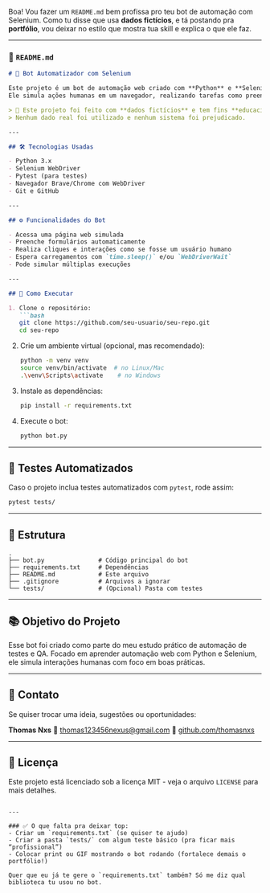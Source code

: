 Boa! Vou fazer um `README.md` bem profissa pro teu bot de automação com Selenium.
Como tu disse que usa **dados fictícios**, e tá postando pra **portfólio**, vou deixar no estilo que mostra tua skill e explica o que ele faz.

---

### 📄 `README.md`

````markdown
# 🤖 Bot Automatizador com Selenium

Este projeto é um bot de automação web criado com **Python** e **Selenium WebDriver**.  
Ele simula ações humanas em um navegador, realizando tarefas como preenchimento de formulários, cliques e navegação entre páginas.

> 🚨 Este projeto foi feito com **dados fictícios** e tem fins **educacionais e demonstrativos**.  
> Nenhum dado real foi utilizado e nenhum sistema foi prejudicado.

---

## 🛠️ Tecnologias Usadas

- Python 3.x
- Selenium WebDriver
- Pytest (para testes)
- Navegador Brave/Chrome com WebDriver
- Git e GitHub

---

## ⚙️ Funcionalidades do Bot

- Acessa uma página web simulada
- Preenche formulários automaticamente
- Realiza cliques e interações como se fosse um usuário humano
- Espera carregamentos com `time.sleep()` e/ou `WebDriverWait`
- Pode simular múltiplas execuções

---

## 🚀 Como Executar

1. Clone o repositório:
   ```bash
   git clone https://github.com/seu-usuario/seu-repo.git
   cd seu-repo
````

2. Crie um ambiente virtual (opcional, mas recomendado):

   ```bash
   python -m venv venv
   source venv/bin/activate  # no Linux/Mac
   .\venv\Scripts\activate    # no Windows
   ```

3. Instale as dependências:

   ```bash
   pip install -r requirements.txt
   ```

4. Execute o bot:

   ```bash
   python bot.py
   ```

---

## 🧪 Testes Automatizados

Caso o projeto inclua testes automatizados com `pytest`, rode assim:

```bash
pytest tests/
```

---

## 📁 Estrutura

```
.
├── bot.py               # Código principal do bot
├── requirements.txt     # Dependências
├── README.md            # Este arquivo
├── .gitignore           # Arquivos a ignorar
└── tests/               # (Opcional) Pasta com testes
```

---

## 📚 Objetivo do Projeto

Esse bot foi criado como parte do meu estudo prático de automação de testes e QA.
Focado em aprender automação web com Python e Selenium, ele simula interações humanas com foco em boas práticas.

---

## 🤝 Contato

Se quiser trocar uma ideia, sugestões ou oportunidades:

**Thomas Nxs**
📧 [thomas123456nexus@gmail.com](mailto:thomas123456nexus@gmail.com)
🔗 [github.com/thomasnxs](https://github.com/thomasnxs)

---

## 📝 Licença

Este projeto está licenciado sob a licença MIT - veja o arquivo `LICENSE` para mais detalhes.

```

---

### ✅ O que falta pra deixar top:
- Criar um `requirements.txt` (se quiser te ajudo)
- Criar a pasta `tests/` com algum teste básico (pra ficar mais “profissional”)
- Colocar print ou GIF mostrando o bot rodando (fortalece demais o portfólio!)

Quer que eu já te gere o `requirements.txt` também? Só me diz qual biblioteca tu usou no bot.
```
